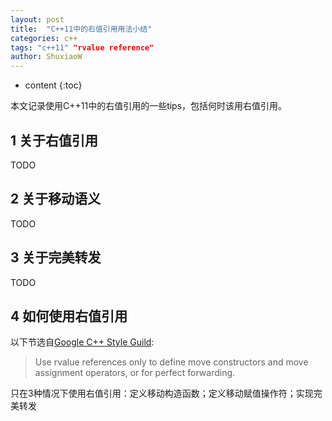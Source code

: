 ```yaml
---
layout: post
title:  "C++11中的右值引用用法小结"
categories: c++
tags: "c++11" "rvalue reference"
author: ShuxiaoW
---
```


* content
{:toc}

本文记录使用C++11中的右值引用的一些tips，包括何时该用右值引用。



## 1 关于右值引用

TODO

## 2 关于移动语义

TODO

## 3 关于完美转发

TODO

## 4 如何使用右值引用

以下节选自[Google C++ Style Guild](https://google.github.io/styleguide/cppguide.html#Rvalue_references):

> Use rvalue references only to define move constructors and move assignment operators, or for perfect forwarding.

只在3种情况下使用右值引用：定义移动构造函数；定义移动赋值操作符；实现完美转发
